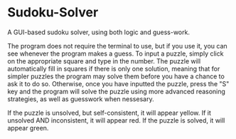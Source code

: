 Sudoku-Solver
=============

A GUI-based sudoku solver, using both logic and guess-work.

The program does not require the terminal to use, but if you use it, you can see whenever the program makes a guess.
To input a puzzle, simply click on the appropriate square and type in the number. The puzzle will automatically fill in squares if there is only one solution, meaning that for simpler puzzles the program may solve them before you have a chance to ask it to do so. Otherwise, once you have inputted the puzzle, press the "S" key and the program will solve the puzzle using more advanced reasoning strategies, as well as guesswork when nessesary.

If the puzzle is unsolved, but self-consistent, it will appear yellow. If it unsolved AND inconsistent, it will appear red. If the puzzle is solved, it will appear green.
